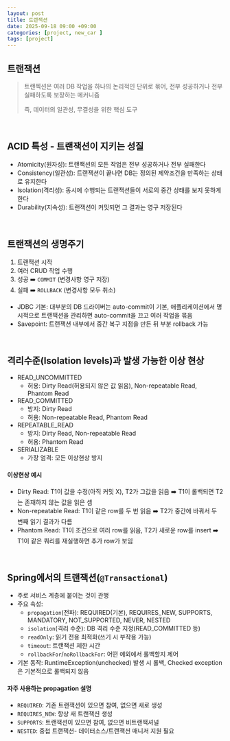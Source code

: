 ```yaml
---
layout: post
title: 트랜잭션
date: 2025-09-18 09:00 +09:00
categories: [project, new_car ]
tags: [project]
---
```


## 트랜잭션

> 트랜젝션은 여러 DB 작업을 하나의 논리적인 단위로 묶어, 전부 성공하거나 전부 실패하도록 보장하는 메커니즘
> 
> 즉, 데이터의 일관성, 무결성을 위한 핵심 도구

<br>

## ACID 특성 - 트랜잭션이 지키는 성질

- Atomicity(원자성): 트랜잭션의 모든 작업은 전부 성공하거나 전부 실패한다
- Consistency(일관성): 트랜잭션이 끝나면 DB는 정의된 제약조건을 만족하는 상태로 유지한다
- Isolation(격리성): 동시에 수행되는 트랜잭션들이 서로의 중간 상태를 보지 못하게 한다
- Durability(지속성): 트랜잭션이 커밋되면 그 결과는 영구 저장된다

<br>

## 트랜잭션의 생명주기

1. 트랜잭션 시작
2. 여러 CRUD 작업 수행
3. 성공 ➡️ `COMMIT` (변경사항 영구 저장)
4. 실패 ➡️ `ROLLBACK` (변경사항 모두 취소)

- JDBC 기본: 대부분의 DB 드라이버는 auto-commit이 기본, 애플리케이션에서 명시적으로 트랜잭션을 관리하면 auto-commit을 끄고 여러 작업을 묶음
- Savepoint: 트랜잭션 내부에서 중간 복구 지점을 만든 뒤 부분 rollback 가능

<br>

## 격리수준(Isolation levels)과 발생 가능한 이상 현상

- READ_UNCOMMITTED
  - 허용: Dirty Read(허용되지 않은 값 읽음), Non-repeatable Read, Phantom Read
- READ_COMMITTED
  - 방지: Dirty Read
  - 허용: Non-repeatable Read, Phantom Read
- REPEATABLE_READ
  - 방지: Dirty Read, Non-repeatable Read
  - 허용: Phantom Read
- SERIALIZABLE
  - 가장 엄격: 모든 이상현상 방지

#### 이상현상 예시

- Dirty Read: T1이 값을 수정(아직 커밋 X), T2가 그값을 읽음 ➡️ T1이 롤백되면 T2는 존재하지 않는 값을 읽은 셈
- Non-repeatable Read: T1이 같은 row를 두 번 읽음 ➡️ T2가 중간에 바꿔서 두 번째 읽기 결과가 다름
- Phantom Read: T1이 조건으로 여러 row를 읽음, T2가 새로운 row를 insert ➡️ T1이 같은 쿼리를 재실행하면 추가 row가 보임

<br>

## Spring에서의 트랜잭션(`@Transactional`)

- 주로 서비스 계층에 붙이는 것이 관행
- 주요 속성:
  - `propagation`(전파): REQUIRED(기본), REQUIRES_NEW, SUPPORTS, MANDATORY, NOT_SUPPORTED, NEVER, NESTED
  - `isolation`(격리 수준): DB 격리 수준 지정(READ_COMMITTED 등)
  - `readOnly`: 읽기 전용 최적화(쓰기 시 부작용 가능)
  - `timeout`: 트랜잭션 제한 시간
  - `rollbackFor`/`noRollbackFor`: 어떤 예외에서 롤백할지 제어
- 기본 동작: RuntimeException(unchecked) 발생 시 롤백, Checked exception은 기본적으로 롤백되지 않음

#### 자주 사용하는 propagation 설명

- `REQUIRED`: 기존 트랜잭션이 있으면 참여, 없으면 새로 생성
- `REQUIRES_NEW`: 항상 새 트랜잭션 생성
- `SUPPORTS`: 트랜잭션이 있으면 참여, 없으면 비트랜잭셔널
- `NESTED`: 중첩 트랜잭션- 데이터소스/트랜잭션 매니저 지원 필요

<br>